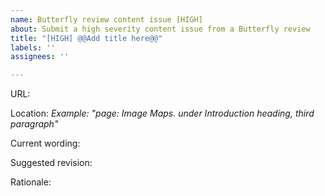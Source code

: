 ```yaml
---
name: Butterfly review content issue [HIGH]
about: Submit a high severity content issue from a Butterfly review
title: "[HIGH] @@Add title here@@"
labels: ''
assignees: ''

---
```


URL: 

Location: 
*Example: "page: Image Maps. under Introduction heading, third paragraph"*

Current wording:

Suggested revision:

Rationale:
